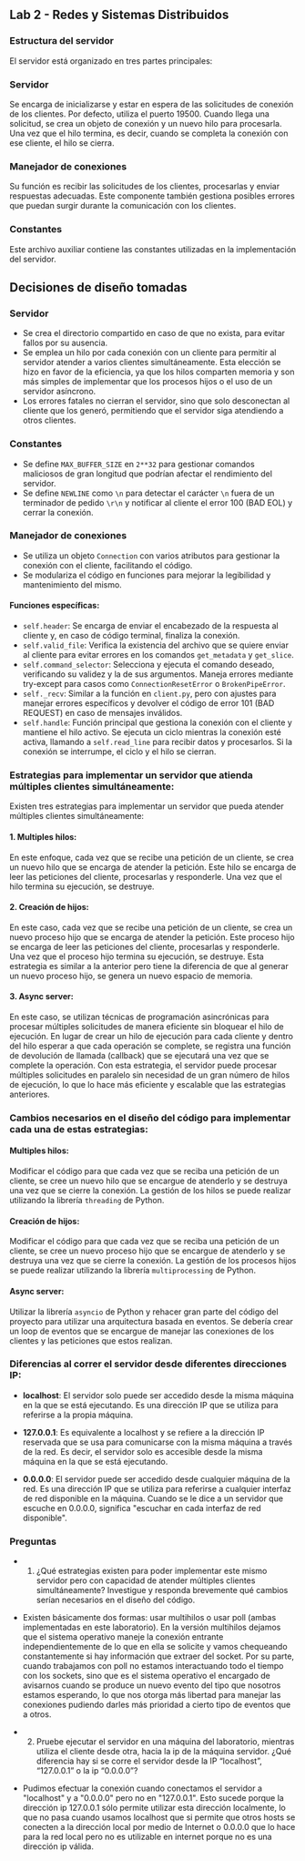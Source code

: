 ## Lab 2 - Redes y Sistemas Distribuidos
### Estructura del servidor

El servidor está organizado en tres partes principales:

### Servidor

Se encarga de inicializarse y estar en espera de las solicitudes de conexión de los clientes. Por defecto, utiliza el puerto 19500. Cuando llega una solicitud, se crea un objeto de conexión y un nuevo hilo para procesarla. Una vez que el hilo termina, es decir, cuando se completa la conexión con ese cliente, el hilo se cierra.

### Manejador de conexiones

Su función es recibir las solicitudes de los clientes, procesarlas y enviar respuestas adecuadas. Este componente también gestiona posibles errores que puedan surgir durante la comunicación con los clientes.

### Constantes

Este archivo auxiliar contiene las constantes utilizadas en la implementación del servidor.

## Decisiones de diseño tomadas

### Servidor

- Se crea el directorio compartido en caso de que no exista, para evitar fallos por su ausencia.
- Se emplea un hilo por cada conexión con un cliente para permitir al servidor atender a varios clientes simultáneamente. Esta elección se hizo en favor de la eficiencia, ya que los hilos comparten memoria y son más simples de implementar que los procesos hijos o el uso de un servidor asíncrono.
- Los errores fatales no cierran el servidor, sino que solo desconectan al cliente que los generó, permitiendo que el servidor siga atendiendo a otros clientes.

### Constantes

- Se define `MAX_BUFFER_SIZE` en `2**32` para gestionar comandos maliciosos de gran longitud que podrían afectar el rendimiento del servidor.
- Se define `NEWLINE` como `\n` para detectar el carácter `\n` fuera de un terminador de pedido `\r\n` y notificar al cliente el error 100 (BAD EOL) y cerrar la conexión.

### Manejador de conexiones

- Se utiliza un objeto `Connection` con varios atributos para gestionar la conexión con el cliente, facilitando el código.
- Se modulariza el código en funciones para mejorar la legibilidad y mantenimiento del mismo.

#### Funciones específicas:

- `self.header`: Se encarga de enviar el encabezado de la respuesta al cliente y, en caso de código terminal, finaliza la conexión.
- `self.valid_file`: Verifica la existencia del archivo que se quiere enviar al cliente para evitar errores en los comandos `get_metadata` y `get_slice`.
- `self.command_selector`: Selecciona y ejecuta el comando deseado, verificando su validez y la de sus argumentos. Maneja errores mediante try-except para casos como `ConnectionResetError` o `BrokenPipeError`.
- `self._recv`: Similar a la función en `client.py`, pero con ajustes para manejar errores específicos y devolver el código de error 101 (BAD REQUEST) en caso de mensajes inválidos.
- `self.handle`: Función principal que gestiona la conexión con el cliente y mantiene el hilo activo. Se ejecuta un ciclo mientras la conexión esté activa, llamando a `self.read_line` para recibir datos y procesarlos. Si la conexión se interrumpe, el ciclo y el hilo se cierran.

### Estrategias para implementar un servidor que atienda múltiples clientes simultáneamente:

Existen tres estrategias para implementar un servidor que pueda atender múltiples clientes simultáneamente:

#### 1. Multiples hilos:
En este enfoque, cada vez que se recibe una petición de un cliente, se crea un nuevo hilo que se encarga de atender la petición. Este hilo se encarga de leer las peticiones del cliente, procesarlas y responderle. Una vez que el hilo termina su ejecución, se destruye.

#### 2. Creación de hijos:
En este caso, cada vez que se recibe una petición de un cliente, se crea un nuevo proceso hijo que se encarga de atender la petición. Este proceso hijo se encarga de leer las peticiones del cliente, procesarlas y responderle. Una vez que el proceso hijo termina su ejecución, se destruye. Esta estrategia es similar a la anterior pero tiene la diferencia de que al generar un nuevo proceso hijo, se genera un nuevo espacio de memoria.

#### 3. Async server:
En este caso, se utilizan técnicas de programación asincrónicas para procesar múltiples solicitudes de manera eficiente sin bloquear el hilo de ejecución. En lugar de crear un hilo de ejecución para cada cliente y dentro del hilo esperar a que cada operación se complete, se registra una función de devolución de llamada (callback) que se ejecutará una vez que se complete la operación. Con esta estrategia, el servidor puede procesar múltiples solicitudes en paralelo sin necesidad de un gran número de hilos de ejecución, lo que lo hace más eficiente y escalable que las estrategias anteriores.

### Cambios necesarios en el diseño del código para implementar cada una de estas estrategias:

#### Multiples hilos:
Modificar el código para que cada vez que se reciba una petición de un cliente, se cree un nuevo hilo que se encargue de atenderlo y se destruya una vez que se cierre la conexión. La gestión de los hilos se puede realizar utilizando la librería `threading` de Python.

#### Creación de hijos:
Modificar el código para que cada vez que se reciba una petición de un cliente, se cree un nuevo proceso hijo que se encargue de atenderlo y se destruya una vez que se cierre la conexión. La gestión de los procesos hijos se puede realizar utilizando la librería `multiprocessing` de Python.

#### Async server:
Utilizar la librería `asyncio` de Python y rehacer gran parte del código del proyecto para utilizar una arquitectura basada en eventos. Se debería crear un loop de eventos que se encargue de manejar las conexiones de los clientes y las peticiones que estos realizan.

### Diferencias al correr el servidor desde diferentes direcciones IP:

- **localhost**: El servidor solo puede ser accedido desde la misma máquina en la que se está ejecutando. Es una dirección IP que se utiliza para referirse a la propia máquina.
  
- **127.0.0.1**: Es equivalente a localhost y se refiere a la dirección IP reservada que se usa para comunicarse con la misma máquina a través de la red. Es decir, el servidor solo es accesible desde la misma máquina en la que se está ejecutando.

- **0.0.0.0**: El servidor puede ser accedido desde cualquier máquina de la red. Es una dirección IP que se utiliza para referirse a cualquier interfaz de red disponible en la máquina. Cuando se le dice a un servidor que escuche en 0.0.0.0, significa "escuchar en cada interfaz de red disponible".

### Preguntas

- 1. ¿Qué estrategias existen para poder implementar este mismo servidor pero con capacidad de atender múltiples clientes simultáneamente? Investigue y responda brevemente qué cambios serían necesarios en el diseño del código.

- Existen básicamente dos formas: usar multihilos o usar poll (ambas implementadas en este laboratorio).
  En la versión multihilos dejamos que el sistema operativo maneje la conexión entrante independientemente de lo que en ella se solicite y vamos chequeando constantemente si hay información que extraer del socket.
  Por su parte, cuando trabajamos con poll no estamos interactuando todo el tiempo con los sockets, sino que es el sistema operativo el encargado de avisarnos cuando se produce un nuevo evento del tipo que nosotros estamos esperando, lo que nos otorga más libertad para manejar las conexiones pudiendo darles más prioridad a cierto tipo de eventos que a otros.

- 2. Pruebe ejecutar el servidor en una máquina del laboratorio, mientras utiliza el cliente desde otra, hacia la ip de la máquina servidor. ¿Qué diferencia hay si se corre el servidor desde la IP “localhost”, “127.0.0.1” o la ip “0.0.0.0”?

- Pudimos efectuar la conexión cuando conectamos el servidor a "localhost" y a "0.0.0.0" pero no en "127.0.0.1". Esto sucede porque la dirección ip 127.0.0.1 sólo permite utilizar esta dirección localmente, lo que no pasa cuando usamos localhost que si permite que otros hosts se conecten a la dirección local por medio de Internet o 0.0.0.0 que lo hace para la red local pero no es utilizable en internet porque no es una dirección ip válida.